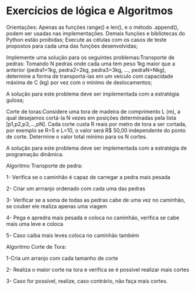# Exercícios de lógica e Algoritmos
Orientações:
Apenas as funções range() e len(), e o método .append(), podem ser usadas nas implementações. Demais funções e bibliotecas do Python estão proibidas;
Execute as células com os casos de teste propostos para cada uma das funções desenvolvidas;

Implemente uma solução para os seguintes problemas:Transporte de pedras: Tomando N pedras onde cada uma tem peso 1kg maior que a anterior (pedra1=1kg, pedra2=2kg, pedra3=3kg, ..., pedraN=Nkg), determine a forma de transportá-las em um veículo com capacidade máxima de C (kg) por vez com o mínimo de deslocamentos;

A solução para este problema deve ser implementada com a estratégia gulosa;

Corte de toras:Considere uma tora de madeira de comprimento L (m), a qual desejamos cortá-la N vezes em posições determinadas pela lista [p1,p2,p3,...,pN]. Cada corte custa R reais por metro de tora a ser cortada, por exemplo se R=5 e L=10, o valor será R$ 50,00 independente do ponto de corte. Determine o valor total mínimo para os N cortes.

A solução para este problema deve ser implementada com a estratégia de programação dinâmica.

Algoritmo Transporte de pedra: 

1- Verifica se o caminhão é capaz de carregar a pedra mais pesada

2- Criar um arrranjo ordenado com cada uma das pedras

3- Verificar se a soma de todas as pedras cabe de uma vez no caminhão, se couber ele realiza apenas uma viagem

4- Pega e apredra mais pesada e coloca no caminhão, verifica se cabe mais uma leve e coloca

5- Caso caiba mais leves coloca no caminhão também

Algoritmo Corte de Tora: 

1-Cria um arranjo com cada tamanho de corte

2- Realiza o maior corte na tora e verifica se é possivel realizar mais cortes

3- Caso for possível, realize, caso contrário, não faça mais cortes. 







